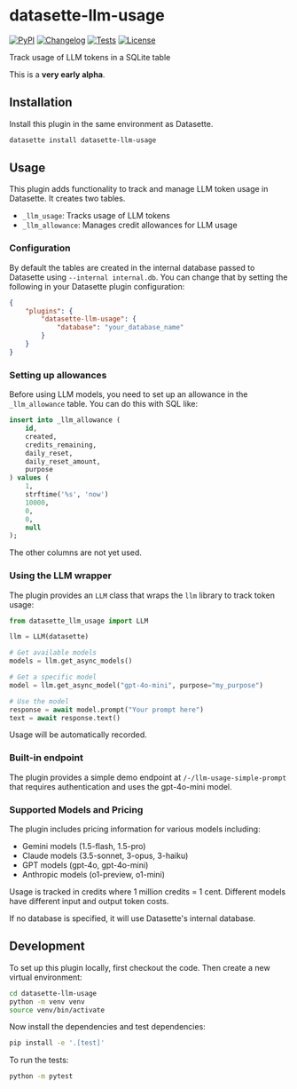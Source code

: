 # datasette-llm-usage

[![PyPI](https://img.shields.io/pypi/v/datasette-llm-usage.svg)](https://pypi.org/project/datasette-llm-usage/)
[![Changelog](https://img.shields.io/github/v/release/datasette/datasette-llm-usage?include_prereleases&label=changelog)](https://github.com/datasette/datasette-llm-usage/releases)
[![Tests](https://github.com/datasette/datasette-llm-usage/actions/workflows/test.yml/badge.svg)](https://github.com/datasette/datasette-llm-usage/actions/workflows/test.yml)
[![License](https://img.shields.io/badge/license-Apache%202.0-blue.svg)](https://github.com/datasette/datasette-llm-usage/blob/main/LICENSE)

Track usage of LLM tokens in a SQLite table

This is a **very early alpha**.

## Installation

Install this plugin in the same environment as Datasette.
```bash
datasette install datasette-llm-usage
```
## Usage

This plugin adds functionality to track and manage LLM token usage in Datasette. It creates two tables.

- `_llm_usage`: Tracks usage of LLM tokens
- `_llm_allowance`: Manages credit allowances for LLM usage

### Configuration

By default the tables are created in the internal database passed to Datasette using `--internal internal.db`. You can change that by setting the following in your Datasette plugin configuration:

```json
{
    "plugins": {
        "datasette-llm-usage": {
            "database": "your_database_name"
        }
    }
}
```

### Setting up allowances

Before using LLM models, you need to set up an allowance in the `_llm_allowance` table. You can do this with SQL like:

```sql
insert into _llm_allowance (
    id,
    created,
    credits_remaining,
    daily_reset,
    daily_reset_amount,
    purpose
) values (
    1,
    strftime('%s', 'now')
    10000,
    0,
    0,
    null
);
```
The other columns are not yet used.

### Using the LLM wrapper

The plugin provides an `LLM` class that wraps the `llm` library to track token usage:

```python
from datasette_llm_usage import LLM

llm = LLM(datasette)

# Get available models
models = llm.get_async_models()

# Get a specific model
model = llm.get_async_model("gpt-4o-mini", purpose="my_purpose")

# Use the model
response = await model.prompt("Your prompt here")
text = await response.text()
```
Usage will be automatically recorded.

### Built-in endpoint

The plugin provides a simple demo endpoint at `/-/llm-usage-simple-prompt` that requires authentication and uses the gpt-4o-mini model.

### Supported Models and Pricing

The plugin includes pricing information for various models including:

- Gemini models (1.5-flash, 1.5-pro)
- Claude models (3.5-sonnet, 3-opus, 3-haiku)
- GPT models (gpt-4o, gpt-4o-mini)
- Anthropic models (o1-preview, o1-mini)

Usage is tracked in credits where 1 million credits = 1 cent. Different models have different input and output token costs.

If no database is specified, it will use Datasette's internal database.


## Development

To set up this plugin locally, first checkout the code. Then create a new virtual environment:
```bash
cd datasette-llm-usage
python -m venv venv
source venv/bin/activate
```
Now install the dependencies and test dependencies:
```bash
pip install -e '.[test]'
```
To run the tests:
```bash
python -m pytest
```
